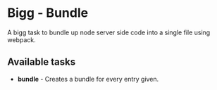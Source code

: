 Bigg - Bundle
=========

A bigg task to bundle up node server side code into a single file using webpack.

## Available tasks

* <b>bundle</b> - Creates a bundle for every entry given.